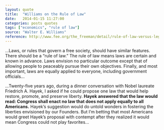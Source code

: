 ```yaml
---
layout: quote
title:  "Williams on the Rule of Law"
date:   2014-01-15 11:27:00
categories: posts quotes
tags: ["economics", "rule of law"]
source: "Walter E. Williams"
reference: http://www.fee.org/the_freeman/detail/rule-of-law-versus-legislative-orders
---
```


...Laws, or rules that govern a free society, should have similar features. There should be a “rule of law.” The rule of law means laws are certain and known in advance. Laws envision no particular outcome except that of allowing people to peaceably pursue their own objectives. Finally, and most important, laws are equally applied to everyone, including government officials...

...Twenty-five years ago, during a dinner conversation with Nobel laureate Friedrich A. Hayek, I asked if he could propose one law that would help restore, promote, and preserve liberty. <b>Hayek answered that the law would read: Congress shall enact no law that does not apply equally to all Americans.</b> Hayek’s suggestion would do untold wonders in fostering the liberties envisioned by our Founders. But I’m betting that most Americans would greet Hayek’s proposal with contempt after they realized it would mean Congress could not play favorites...